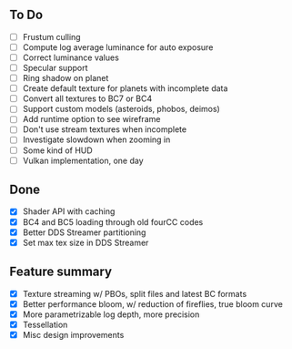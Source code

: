 ## To Do
- [ ] Frustum culling
- [ ] Compute log average luminance for auto exposure
- [ ] Correct luminance values
- [ ] Specular support
- [ ] Ring shadow on planet
- [ ] Create default texture for planets with incomplete data
- [ ] Convert all textures to BC7 or BC4
- [ ] Support custom models (asteroids, phobos, deimos)
- [ ] Add runtime option to see wireframe
- [ ] Don't use stream textures when incomplete
- [ ] Investigate slowdown when zooming in
- [ ] Some kind of HUD
- [ ] Vulkan implementation, one day

## Done
- [x] Shader API with caching
- [x] BC4 and BC5 loading through old fourCC codes
- [x] Better DDS Streamer partitioning
- [x] Set max tex size in DDS Streamer

## Feature summary
- [x] Texture streaming w/ PBOs, split files and latest BC formats
- [x] Better performance bloom, w/ reduction of fireflies, true bloom curve
- [x] More parametrizable log depth, more precision
- [x] Tessellation
- [x] Misc design improvements
